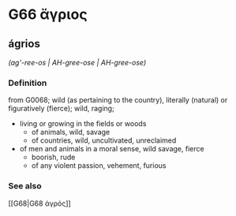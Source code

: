 # G66 ἄγριος

## ágrios

_(ag'-ree-os | AH-gree-ose | AH-gree-ose)_

### Definition

from G0068; wild (as pertaining to the country), literally (natural) or figuratively (fierce); wild, raging; 

- living or growing in the fields or woods
  - of animals, wild, savage
  - of countries, wild, uncultivated, unreclaimed
- of men and animals in a moral sense, wild savage, fierce
  - boorish, rude
  - of any violent passion, vehement, furious

### See also

[[G68|G68 ἀγρός]]
